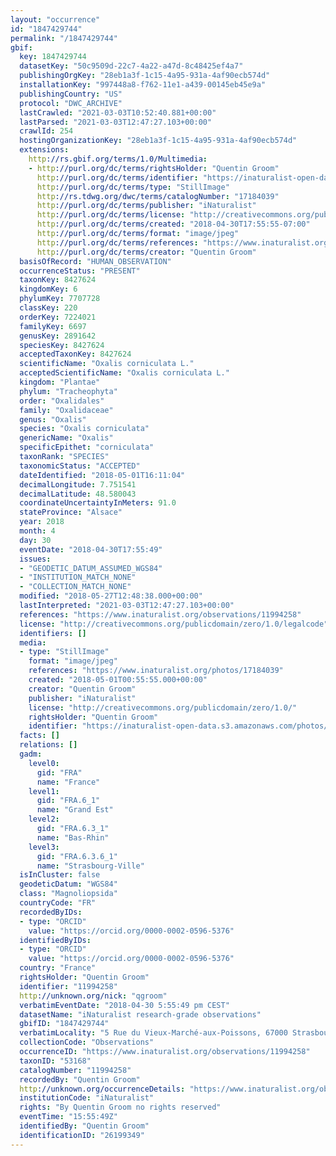 ```yaml
---
layout: "occurrence"
id: "1847429744"
permalink: "/1847429744"
gbif:
  key: 1847429744
  datasetKey: "50c9509d-22c7-4a22-a47d-8c48425ef4a7"
  publishingOrgKey: "28eb1a3f-1c15-4a95-931a-4af90ecb574d"
  installationKey: "997448a8-f762-11e1-a439-00145eb45e9a"
  publishingCountry: "US"
  protocol: "DWC_ARCHIVE"
  lastCrawled: "2021-03-03T10:52:40.881+00:00"
  lastParsed: "2021-03-03T12:47:27.103+00:00"
  crawlId: 254
  hostingOrganizationKey: "28eb1a3f-1c15-4a95-931a-4af90ecb574d"
  extensions:
    http://rs.gbif.org/terms/1.0/Multimedia:
    - http://purl.org/dc/terms/rightsHolder: "Quentin Groom"
      http://purl.org/dc/terms/identifier: "https://inaturalist-open-data.s3.amazonaws.com/photos/17184039/original.jpeg?1525191071"
      http://purl.org/dc/terms/type: "StillImage"
      http://rs.tdwg.org/dwc/terms/catalogNumber: "17184039"
      http://purl.org/dc/terms/publisher: "iNaturalist"
      http://purl.org/dc/terms/license: "http://creativecommons.org/publicdomain/zero/1.0/"
      http://purl.org/dc/terms/created: "2018-04-30T17:55:55-07:00"
      http://purl.org/dc/terms/format: "image/jpeg"
      http://purl.org/dc/terms/references: "https://www.inaturalist.org/photos/17184039"
      http://purl.org/dc/terms/creator: "Quentin Groom"
  basisOfRecord: "HUMAN_OBSERVATION"
  occurrenceStatus: "PRESENT"
  taxonKey: 8427624
  kingdomKey: 6
  phylumKey: 7707728
  classKey: 220
  orderKey: 7224021
  familyKey: 6697
  genusKey: 2891642
  speciesKey: 8427624
  acceptedTaxonKey: 8427624
  scientificName: "Oxalis corniculata L."
  acceptedScientificName: "Oxalis corniculata L."
  kingdom: "Plantae"
  phylum: "Tracheophyta"
  order: "Oxalidales"
  family: "Oxalidaceae"
  genus: "Oxalis"
  species: "Oxalis corniculata"
  genericName: "Oxalis"
  specificEpithet: "corniculata"
  taxonRank: "SPECIES"
  taxonomicStatus: "ACCEPTED"
  dateIdentified: "2018-05-01T16:11:04"
  decimalLongitude: 7.751541
  decimalLatitude: 48.580043
  coordinateUncertaintyInMeters: 91.0
  stateProvince: "Alsace"
  year: 2018
  month: 4
  day: 30
  eventDate: "2018-04-30T17:55:49"
  issues:
  - "GEODETIC_DATUM_ASSUMED_WGS84"
  - "INSTITUTION_MATCH_NONE"
  - "COLLECTION_MATCH_NONE"
  modified: "2018-05-27T12:48:38.000+00:00"
  lastInterpreted: "2021-03-03T12:47:27.103+00:00"
  references: "https://www.inaturalist.org/observations/11994258"
  license: "http://creativecommons.org/publicdomain/zero/1.0/legalcode"
  identifiers: []
  media:
  - type: "StillImage"
    format: "image/jpeg"
    references: "https://www.inaturalist.org/photos/17184039"
    created: "2018-05-01T00:55:55.000+00:00"
    creator: "Quentin Groom"
    publisher: "iNaturalist"
    license: "http://creativecommons.org/publicdomain/zero/1.0/"
    rightsHolder: "Quentin Groom"
    identifier: "https://inaturalist-open-data.s3.amazonaws.com/photos/17184039/original.jpeg?1525191071"
  facts: []
  relations: []
  gadm:
    level0:
      gid: "FRA"
      name: "France"
    level1:
      gid: "FRA.6_1"
      name: "Grand Est"
    level2:
      gid: "FRA.6.3_1"
      name: "Bas-Rhin"
    level3:
      gid: "FRA.6.3.6_1"
      name: "Strasbourg-Ville"
  isInCluster: false
  geodeticDatum: "WGS84"
  class: "Magnoliopsida"
  countryCode: "FR"
  recordedByIDs:
  - type: "ORCID"
    value: "https://orcid.org/0000-0002-0596-5376"
  identifiedByIDs:
  - type: "ORCID"
    value: "https://orcid.org/0000-0002-0596-5376"
  country: "France"
  rightsHolder: "Quentin Groom"
  identifier: "11994258"
  http://unknown.org/nick: "qgroom"
  verbatimEventDate: "2018-04-30 5:55:49 pm CEST"
  datasetName: "iNaturalist research-grade observations"
  gbifID: "1847429744"
  verbatimLocality: "5 Rue du Vieux-Marché-aux-Poissons, 67000 Strasbourg, France"
  collectionCode: "Observations"
  occurrenceID: "https://www.inaturalist.org/observations/11994258"
  taxonID: "53168"
  catalogNumber: "11994258"
  recordedBy: "Quentin Groom"
  http://unknown.org/occurrenceDetails: "https://www.inaturalist.org/observations/11994258"
  institutionCode: "iNaturalist"
  rights: "By Quentin Groom no rights reserved"
  eventTime: "15:55:49Z"
  identifiedBy: "Quentin Groom"
  identificationID: "26199349"
---
```

